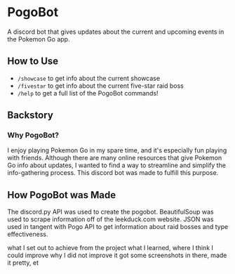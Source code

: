 # PogoBot
A discord bot that gives updates about the current and upcoming events in the Pokemon Go app.

## How to Use
- `/showcase` to get info about the current showcase
- `/fivestar` to get info about the current five-star raid boss
- `/help` to get a full list of the PogoBot commands!

## Backstory

### Why PogoBot?
I enjoy playing Pokemon Go in my spare time, and it's especially fun playing with friends. Although there are many online resources
that give Pokemon Go info about updates, I wanted to find a way to streamline and simplify the info-gathering process. This discord bot was made
to fulfill this purpose. 

## How PogoBot was Made
The discord.py API was used to create the pogobot.
BeautifulSoup was used to scrape information off of the leekduck.com website.
JSON was used in tangent with Pogo API to get information about raid bosses and type effectiveness.

  what I set out to achieve from the project
  what I learned, where I think I could improve
  why I did not improve it
  got some screenshots in there, made it pretty, et
